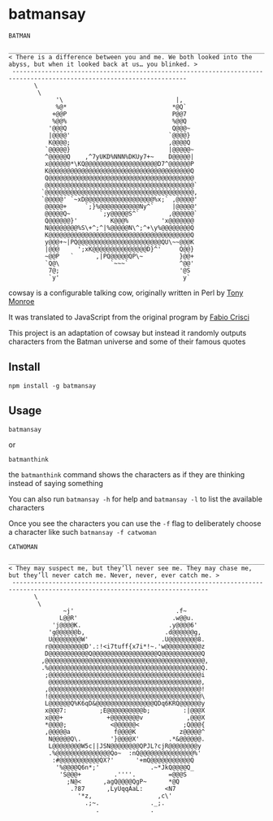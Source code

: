 # batmansay

```
BATMAN
 ______________________________________________________________________________________________________________________
< There is a difference between you and me. We both looked into the abyss, but when it looked back at us… you blinked. >
 ----------------------------------------------------------------------------------------------------------------------
       \
        \
             '\                               |,
             %@*                             *@Q`
            +@@P                             P@@7
            %@@%                             %@@Q
           '@@@Q                             Q@@@~
           |@@@@'                           `@@@@}
           K@@@@;                           ,@@@@Q
          `@@@@@}                           |@@@@@~
          ^@@@@@Q    ,^7yUKD%NNN%DKUy7+~    D@@@@@|
          x@@@@@@*\KQ@@@@@@@@@@@@@@@@@@@@D7^@@@@@@P
          K@@@@@@@@@@@@@@@@@@@@@@@@@@@@@@@@@@@@@@@Q
          Q@@@@@@@@@@@@@@@@@@@@@@@@@@@@@@@@@@@@@@@@
          @@@@@@@@@@@@@@@@@@@@@@@@@@@@@@@@@@@@@@@@@`
         `@@@@@@@@@@@@@@@@@@@@@@@@@@@@@@@@@@@@@@@@@,
         `@@@@@' `~xD@@@@@@@@@@@@@@@@@@@%x;` ,@@@@@'
          @@@@@+     `;}%@@@@@@@@@@@Ny^`     |@@@@@'
          @@@@@Q~        `;y@@@@@S^`        ,@@@@@@`
          Q@@@@@@}'         K@@@%         'x@@@@@@@
          N@@@@@@@@%S\+^;^|%@@@@@N\^;^+\y%@@@@@@@@Q
          K@@@@@@@@@@@@@@@@@@@@@@@@@@@@@@@@@@@@@@@Q
          y@@@+~|PQ@@@@@@@@@@@@@@@@@@@@@@@QU\~~@@@K
          |@@@     ';xK@@@@@@@@@@@@@@@D}^'     Q@@}
          ~@@P   `      ,|PQ@@@@@QP\~          }@@+
          `Q@\              `~~~`              ^@@'
           7@;                                 '@S
           `y'                                  y`
```

cowsay is a configurable talking cow, originally written in Perl by [Tony Monroe](https://github.com/tnalpgge/rank-amateur-cowsay)

It was translated to JavaScript from the original program by [Fabio Crisci](https://github.com/piuccio/cowsay)

This project is an adaptation of cowsay but instead it randomly outputs characters from the Batman universe and some of their famous quotes

## Install

    npm install -g batmansay

## Usage

    batmansay

or

    batmanthink

the `batmanthink` command shows the characters as if they are thinking instead of saying something

You can also run `batmansay -h` for help and `batmansay -l` to list the available characters

Once you see the characters you can use the `-f` flag to deliberately choose a character like such `batmansay -f catwoman`

```
CATWOMAN
 ____________________________________________________________________________________________________________________________
< They may suspect me, but they’ll never see me. They may chase me, but they’ll never catch me. Never, never, ever catch me. >
 ----------------------------------------------------------------------------------------------------------------------------
       \
        \
               ~j'                            .f~
              L@@R'                          .w@@u.
            'j@@@@K.                        .y@@@@6'
           'g@@@@@@b,                      .d@@@@@@g,
           U@@@@@@@@W'                    .U@@@@@@@@8.
          r@@@@@@@@@@D'.:!<i7tuff{x7i*!~.'w@@@@@@@@@@z
          D@@@@@@@@@@@Q@@@@@@@@@@@@@@@@@@Q@@@@@@@@@@@Q
         ,@@@@@@@@@@@@@@@@@@@@@@@@@@@@@@@@@@@@@@@@@@@@,
         .%@@@@@@@@@@@@@@@@@@@@@@@@@@@@@@@@@@@@@@@@@@Q.
          ;@@@@@@@@@@@@@@@@@@@@@@@@@@@@@@@@@@@@@@@@@@i
           @@@@@@@@@@@@@@@@@@@@@@@@@@@@@@@@@@@@@@@@@@,
          ,@@@@@@@@@@@@@@@@@@@@@@@@@@@@@@@@@@@@@@@@@@!
          !@@@@@@@@@@@@@@@@@@@@@@@@@@@@@@@@@@@@@@@@@@\
          L@@@@@@Q%K6qD&@@@@@@@@@@@@@@@@QDq6KRQ@@@@@@y
          x@@@7:         ;E@@@@@@@@@@b;         :|@@@X
          x@@@+            +@@@@@@@@v            ,@@@X
          *@@@@;            <@@@@@@<            ;Q@@@{
          ,@@@@@a            f@@@@K            z@@@@@^
           N@@@@@Q\.        '}@@@@X'        .*&@@@@@@.
           L@@@@@@@@W5c||JSN@@@@@@@@QPJL?cjR@@@@@@@@y
           .%@@@@@@@@@@@@@@@Qo~  :nQ@@@@@@@@@@@@@@@%'
            :#@@@@@@@@@@@QX?'      '+mQ@@@@@@@@@@@Q
             '%@@@@Q6n*;'              .~*JkQ@@@@Q_
              'S@@@+         .''''.         =@@@S
                ;N@<      ,agQ@@@@QgP~      *@Q
                 .?87      ,LyUqqAaL:      <N7
                   '*z,                  ,c\'
                     .;~.              ._;.
                        .              .
```
